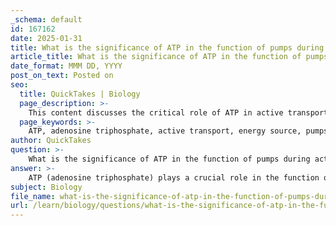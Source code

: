 ```yaml
---
_schema: default
id: 167162
date: 2025-01-31
title: What is the significance of ATP in the function of pumps during active transport?
article_title: What is the significance of ATP in the function of pumps during active transport?
date_format: MMM DD, YYYY
post_on_text: Posted on
seo:
  title: QuickTakes | Biology
  page_description: >-
    This content discusses the critical role of ATP in active transport, particularly how it powers pumps like the Na⁺-K⁺ pump to maintain cellular homeostasis and regulate physiological processes by moving substances against their concentration gradients.
  page_keywords: >-
    ATP, adenosine triphosphate, active transport, energy source, pumps, cellular homeostasis, concentration gradient, Na⁺-K⁺ pump, ion transport, physiological processes
author: QuickTakes
question: >-
    What is the significance of ATP in the function of pumps during active transport?
answer: >-
    ATP (adenosine triphosphate) plays a crucial role in the function of pumps during active transport, which is essential for maintaining cellular homeostasis and regulating various physiological processes. Here are the key points regarding the significance of ATP in this context:\n\n1. **Energy Source**: Active transport involves the movement of substances against their concentration gradient, which requires energy. ATP serves as the primary energy currency of the cell. When ATP is hydrolyzed (broken down) into ADP (adenosine diphosphate) and inorganic phosphate, it releases energy that is harnessed by transport proteins, specifically pumps, to perform work.\n\n2. **Mechanism of Pumps**: Pumps are specialized transport proteins that actively move ions or molecules across the cell membrane. A well-known example is the Na⁺-K⁺ pump, which transports three sodium ions out of the cell and two potassium ions into the cell for every molecule of ATP consumed. This process is vital for maintaining the electrochemical gradient across the cell membrane, which is essential for various cellular functions, including nerve impulse transmission and muscle contraction.\n\n3. **Concentration Gradient Maintenance**: By using ATP to power the pumps, cells can maintain concentration gradients that are critical for their function. For instance, the Na⁺-K⁺ pump helps to keep sodium levels low inside the cell and potassium levels high, which is necessary for the proper functioning of cells, particularly in excitable tissues like neurons and muscle cells.\n\n4. **Facilitated Diffusion vs. Active Transport**: While facilitated diffusion allows substances to move down their concentration gradient without energy expenditure, active transport requires ATP to move substances against their gradient. This distinction highlights the importance of ATP in processes where cells need to import nutrients or expel waste products that cannot passively diffuse through the membrane.\n\n5. **Cellular Homeostasis**: The energy derived from ATP hydrolysis is vital for the overall homeostasis of the cell. By actively transporting ions and molecules, cells can regulate their internal environment, ensuring that essential nutrients are available and waste products are removed efficiently.\n\nIn summary, ATP is indispensable for the function of pumps in active transport, enabling cells to move substances against their concentration gradients, maintain essential electrochemical gradients, and support various cellular functions critical for life.
subject: Biology
file_name: what-is-the-significance-of-atp-in-the-function-of-pumps-during-active-transport.md
url: /learn/biology/questions/what-is-the-significance-of-atp-in-the-function-of-pumps-during-active-transport
---
```


&nbsp;